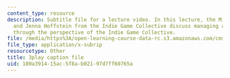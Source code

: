 ```yaml
---
content_type: resource
description: Subtitle file for a lecture video. In this lecture, the Michael Carriere
  and Jenna Hoffstein from the Indie Game Collective discuss managing a game studio,
  through the perspective of the Indie Game Collective.
file: /media/https%3A/open-learning-course-data-rc.s3.amazonaws.com/cms-611j-creating-video-games-fall-2014/100a391415ac5f8ab02197d7ff60765a_knqdOcWTM.vtt
file_type: application/x-subrip
resourcetype: Other
title: 3play caption file
uid: 100a3914-15ac-5f8a-b021-97d7ff60765a
---
```

